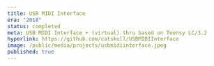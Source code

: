 ```yaml
---
title: USB MIDI Interface
era: "2018"
status: completed
meta: USB MIDI Interface + (virtual) thru based on Teensy LC/3.2
hyperlink: https://github.com/catskull/USBMIDIInterface
image: /public/media/projects/usbmidiinterface.jpeg
published: true
---
```

